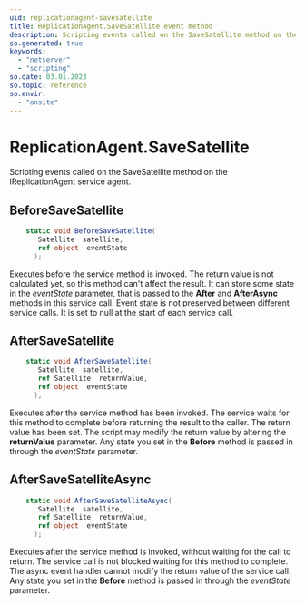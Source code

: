 ```yaml
---
uid: replicationagent-savesatellite
title: ReplicationAgent.SaveSatellite event method
description: Scripting events called on the SaveSatellite method on the ReplicationAgent service agent.
so.generated: true
keywords:
  - "netserver"
  - "scripting"
so.date: 03.01.2023
so.topic: reference
so.envir:
  - "onsite"
---
```

# ReplicationAgent.SaveSatellite

Scripting events called on the <see cref='M:SuperOffice.CRM.Services.IReplicationAgent.SaveSatellite'>SaveSatellite</see> method on the <see cref='IReplicationAgent'>IReplicationAgent</see>  service agent.

## BeforeSaveSatellite
```cs
    static void BeforeSaveSatellite(
       Satellite  satellite,
       ref object  eventState
      );
```
Executes before the service method is invoked.
The return value is not calculated yet, so this method can't affect the result.
It can store some state in the *eventState* parameter, that is passed to the **After** and **AfterAsync** methods in this service call.
Event state is not preserved between different service calls. It is set to null at the start of each service call.
## AfterSaveSatellite
```cs
    static void AfterSaveSatellite(
       Satellite  satellite,
       ref Satellite  returnValue,
       ref object  eventState
      );
```
Executes after the service method has been invoked. The service waits for this method to complete before returning the result to the caller.
The return value has been set. The script may modify the return value by altering the **returnValue** parameter.
Any state you set in the **Before** method is passed in through the *eventState* parameter.
## AfterSaveSatelliteAsync
```cs
    static void AfterSaveSatelliteAsync(
       Satellite  satellite,
       ref Satellite  returnValue,
       ref object  eventState
      );
```
Executes after the service method is invoked, without waiting for the call to return.
The service call is not blocked waiting for this method to complete.
The async event handler cannot modify the return value of the service call.
Any state you set in the **Before** method is passed in through the *eventState* parameter.

